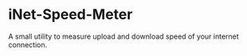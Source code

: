 # iNet-Speed-Meter
A small utility to measure upload and download speed of your internet connection.
